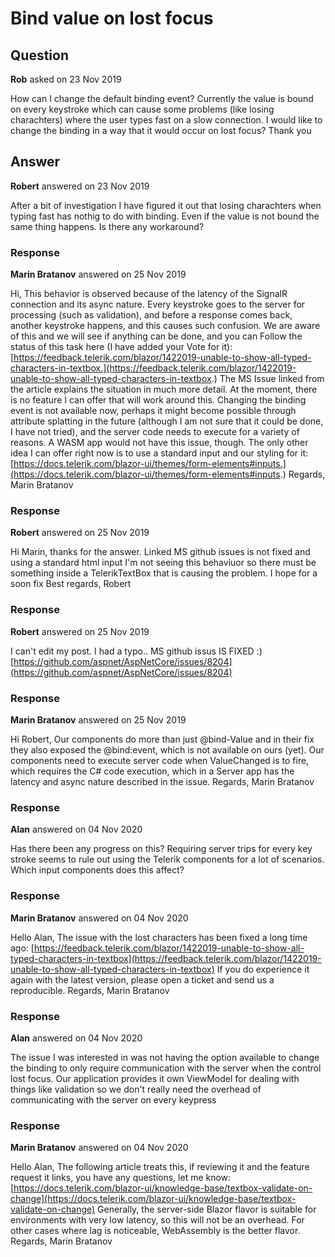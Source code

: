 # Bind value on lost focus

## Question

**Rob** asked on 23 Nov 2019

How can I change the default binding event? Currently the value is bound on every keystroke which can cause some problems (like losing charachters) where the user types fast on a slow connection. I would like to change the binding in a way that it would occur on lost focus? Thank you

## Answer

**Robert** answered on 23 Nov 2019

After a bit of investigation I have figured it out that losing charachters when typing fast has nothig to do with binding. Even if the value is not bound the same thing happens. Is there any workaround?

### Response

**Marin Bratanov** answered on 25 Nov 2019

Hi, This behavior is observed because of the latency of the SignalR connection and its async nature. Every keystroke goes to the server for processing (such as validation), and before a response comes back, another keystroke happens, and this causes such confusion. We are aware of this and we will see if anything can be done, and you can Follow the status of this task here (I have added your Vote for it): [https://feedback.telerik.com/blazor/1422019-unable-to-show-all-typed-characters-in-textbox.](https://feedback.telerik.com/blazor/1422019-unable-to-show-all-typed-characters-in-textbox.) The MS Issue linked from the article explains the situation in much more detail. At the moment, there is no feature I can offer that will work around this. Changing the binding event is not available now, perhaps it might become possible through attribute splatting in the future (although I am not sure that it could be done, I have not tried), and the server code needs to execute for a variety of reasons. A WASM app would not have this issue, though. The only other idea I can offer right now is to use a standard input and our styling for it: [https://docs.telerik.com/blazor-ui/themes/form-elements#inputs.](https://docs.telerik.com/blazor-ui/themes/form-elements#inputs.) Regards, Marin Bratanov

### Response

**Robert** answered on 25 Nov 2019

Hi Marin, thanks for the answer. Linked MS github issues is not fixed and using a standard html input I'm not seeing this behaviuor so there must be something inside a TelerikTextBox that is causing the problem. I hope for a soon fix Best regards, Robert

### Response

**Robert** answered on 25 Nov 2019

I can't edit my post. I had a typo.. MS github issus IS FIXED :) [https://github.com/aspnet/AspNetCore/issues/8204](https://github.com/aspnet/AspNetCore/issues/8204)

### Response

**Marin Bratanov** answered on 25 Nov 2019

Hi Robert, Our components do more than just @bind-Value and in their fix they also exposed the @bind:event, which is not available on ours (yet). Our components need to execute server code when ValueChanged is to fire, which requires the C# code execution, which in a Server app has the latency and async nature described in the issue. Regards, Marin Bratanov

### Response

**Alan** answered on 04 Nov 2020

Has there been any progress on this? Requiring server trips for every key stroke seems to rule out using the Telerik components for a lot of scenarios. Which input components does this affect?

### Response

**Marin Bratanov** answered on 04 Nov 2020

Hello Alan, The issue with the lost characters has been fixed a long time ago: [https://feedback.telerik.com/blazor/1422019-unable-to-show-all-typed-characters-in-textbox](https://feedback.telerik.com/blazor/1422019-unable-to-show-all-typed-characters-in-textbox) If you do experience it again with the latest version, please open a ticket and send us a reproducible. Regards, Marin Bratanov

### Response

**Alan** answered on 04 Nov 2020

The issue I was interested in was not having the option available to change the binding to only require communication with the server when the control lost focus. Our application provides it own ViewModel for dealing with things like validation so we don't really need the overhead of communicating with the server on every keypress

### Response

**Marin Bratanov** answered on 04 Nov 2020

Hello Alan, The following article treats this, if reviewing it and the feature request it links, you have any questions, let me know: [https://docs.telerik.com/blazor-ui/knowledge-base/textbox-validate-on-change](https://docs.telerik.com/blazor-ui/knowledge-base/textbox-validate-on-change) Generally, the server-side Blazor flavor is suitable for environments with very low latency, so this will not be an overhead. For other cases where lag is noticeable, WebAssembly is the better flavor. Regards, Marin Bratanov
